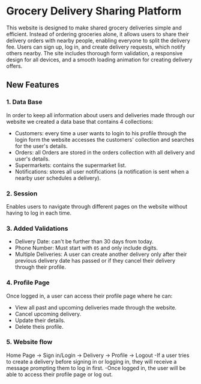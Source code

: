 # Grocery Delivery Sharing Platform

This website is designed to make shared grocery deliveries simple and efficient. Instead of ordering groceries alone, it allows users to share their delivery orders with nearby people, enabling everyone to split the delivery fee. Users can sign up, log in, and create delivery requests, which notify others nearby. The site includes thorough form validation, a responsive design for all devices, and a smooth loading animation for creating delivery offers.

## New Features

### 1. Data Base
In order to keep all information about users and deliveries made through our website we created a data base that contains 4 collections:
- Customers: every time a user wants to login to his profile through the login form the website accesses the customers' collection and searches for the user's details.
- Orders: all Orders are stored in the orders collection with all delivery and user's details.
- Supermarkets: contains the supermarket list.
- Notifications: stores all user notifications (a notification is sent when a nearby user schedules a delivery).
### 2. Session
Enables users to navigate through different pages on the website without having to log in each time.

### 3. Added Validations
- Delivery Date: can't be further than 30 days from today.
- Phone Number: Must start with `05` and only include digits.
- Multiple Deliveries: A user can create another delivery only after their previous delivery date has passed or if they cancel their delivery through their profile.

### 4. Profile Page
Once logged in, a user can access their profile page where he can:
- View all past and upcoming deliveries made through the website.
- Cancel upcoming delivery.
- Update their details.
- Delete theis profile.

### 5. Website flow
Home Page -> Sign in/Login -> Delivery -> Profile ->  Logout
-If a user tries to create a delivery before signing in or logging in, they will receive a message prompting them to log in first.
-Once logged in, the user will be able to access their profile page or log out.

